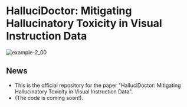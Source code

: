 # HalluciDoctor: Mitigating Hallucinatory Toxicity in Visual Instruction Data
![example-2_00](https://github.com/Yuqifan1117/HalluciDoctor/assets/48062034/659bedd2-5da0-42dc-bf60-230f6aa03445)
## News
- This is the official repository for the paper "HalluciDoctor: Mitigating Hallucinatory Toxicity in Visual Instruction Data".
- (The code is coming soon!).
